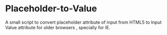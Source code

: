 Placeholder-to-Value
====================

A small script to convert placeholder attribute of input from HTML5 to Input Value attribute for older browsers , specially for IE.
